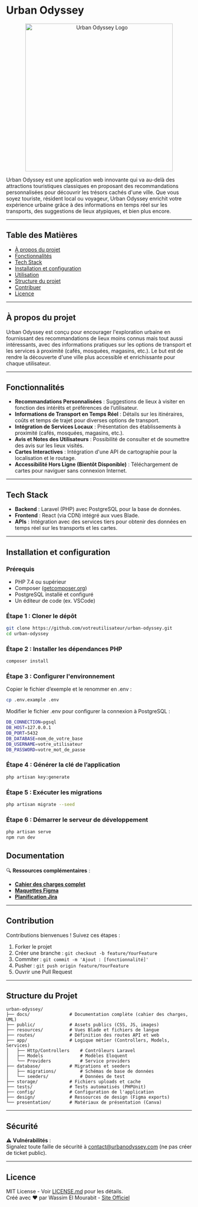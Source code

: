 # Urban Odyssey

<p align="center">
  <!-- Remplacez l'URL par votre logo si nécessaire -->
  <img src="https://via.placeholder.com/400x150?text=Urban+Odyssey+Logo" width="400" alt="Urban Odyssey Logo">
</p>

Urban Odyssey est une application web innovante qui va au-delà des attractions touristiques classiques en proposant des recommandations personnalisées pour découvrir les trésors cachés d'une ville. Que vous soyez touriste, résident local ou voyageur, Urban Odyssey enrichit votre expérience urbaine grâce à des informations en temps réel sur les transports, des suggestions de lieux atypiques, et bien plus encore.

---

## Table des Matières
- [À propos du projet](#à-propos-du-projet)
- [Fonctionnalités](#fonctionnalités)
- [Tech Stack](#tech-stack)
- [Installation et configuration](#installation-et-configuration)
- [Utilisation](#utilisation)
- [Structure du projet](#structure-du-projet)
- [Contribuer](#contribuer)
- [Licence](#licence)

---

## À propos du projet

Urban Odyssey est conçu pour encourager l'exploration urbaine en fournissant des recommandations de lieux moins connus mais tout aussi intéressants, avec des informations pratiques sur les options de transport et les services à proximité (cafés, mosquées, magasins, etc.). Le but est de rendre la découverte d'une ville plus accessible et enrichissante pour chaque utilisateur.

---

## Fonctionnalités

- **Recommandations Personnalisées** : Suggestions de lieux à visiter en fonction des intérêts et préférences de l’utilisateur.
- **Informations de Transport en Temps Réel** : Détails sur les itinéraires, coûts et temps de trajet pour diverses options de transport.
- **Intégration de Services Locaux** : Présentation des établissements à proximité (cafés, mosquées, magasins, etc.).
- **Avis et Notes des Utilisateurs** : Possibilité de consulter et de soumettre des avis sur les lieux visités.
- **Cartes Interactives** : Intégration d'une API de cartographie pour la localisation et le routage.
- **Accessibilité Hors Ligne (Bientôt Disponible)** : Téléchargement de cartes pour naviguer sans connexion Internet.

---

## Tech Stack

- **Backend** : Laravel (PHP) avec PostgreSQL pour la base de données.
- **Frontend** : React (via CDN) intégré aux vues Blade.
- **APIs** : Intégration avec des services tiers pour obtenir des données en temps réel sur les transports et les cartes.

---

## Installation et configuration

### Prérequis

- PHP 7.4 ou supérieur
- Composer ([getcomposer.org](https://getcomposer.org))
- PostgreSQL installé et configuré
- Un éditeur de code (ex. VSCode)

### Étape 1 : Cloner le dépôt

```bash
git clone https://github.com/votreutilisateur/urban-odyssey.git
cd urban-odyssey
```
###  Étape 2 : Installer les dépendances PHP

```bash
composer install
```

###  Étape 3 : Configurer l'environnement

Copier le fichier d’exemple et le renommer en .env :
```bash
cp .env.example .env
```
Modifier le fichier .env pour configurer la connexion à PostgreSQL :
```bash
DB_CONNECTION=pgsql
DB_HOST=127.0.0.1
DB_PORT=5432
DB_DATABASE=nom_de_votre_base
DB_USERNAME=votre_utilisateur
DB_PASSWORD=votre_mot_de_passe
```

###  Étape 4 : Générer la clé de l’application
```bash
php artisan key:generate
```

###  Étape 5 : Exécuter les migrations
```bash
php artisan migrate --seed
```

###  Étape 6 : Démarrer le serveur de développement
```bash
php artisan serve
npm run dev
```

## Documentation

🔍 **Ressources complémentaires** :  
- **[Cahier des charges complet]([docs/cahier-des-charges.pdf](https://docs.google.com/document/d/1pDD_dAX0NW8Ipb_lTiWq43P0G5wSof6lR3UGJA577UA/edit?tab=t.0))**  
- **[Maquettes Figma]([https://www.figma.com/file/XXXXXX](https://www.figma.com/design/9zs02S9SRT88MzvS4TvERW/URBAN-ODYSSEY?node-id=0-1&t=FZ8pL7NUNG8keWL0-1))**
- **[Planification Jira]([https://urban-odyssey.atlassian.net](https://wassimelmorabit.atlassian.net/jira/software/projects/UD/boards/18))**

---

## Contribution

Contributions bienvenues ! Suivez ces étapes :  
1. Forker le projet  
2. Créer une branche : `git checkout -b feature/YourFeature`  
3. Commiter : `git commit -m 'Ajout : [fonctionnalité]'`  
4. Pusher : `git push origin feature/YourFeature`  
5. Ouvrir une Pull Request  

---

## Structure du Projet

```plaintext
urban-odyssey/
├── docs/               # Documentation complète (cahier des charges, UML)
├── public/             # Assets publics (CSS, JS, images)
├── resources/          # Vues Blade et fichiers de langue
├── routes/             # Définition des routes API et web
├── app/                # Logique métier (Controllers, Models, Services)
│   ├── Http/Controllers    # Contrôleurs Laravel
│   ├── Models              # Modèles Eloquent
│   └── Providers           # Service providers
├── database/           # Migrations et seeders
│   ├── migrations/         # Schémas de base de données
│   └── seeders/            # Données de test
├── storage/            # Fichiers uploads et cache
├── tests/              # Tests automatisés (PHPUnit)
├── config/             # Configuration de l'application
├── design/             # Ressources de design (Figma exports)
└── presentation/       # Matériaux de présentation (Canva)
```

---

## Sécurité

⚠️ **Vulnérabilités** :  
Signalez toute faille de sécurité à [contact@urbanodyssey.com](mailto:contact@urbanodyssey.com) (ne pas créer de ticket public).

---

## Licence

MIT License - Voir [LICENSE.md](LICENSE.md) pour les détails.  
Créé avec ❤️ par Wassim El Mourabit - [Site Officiel](https://urbanodyssey.com)
